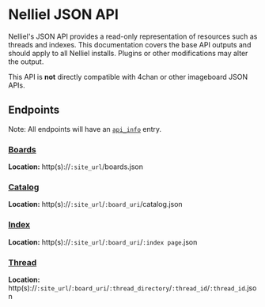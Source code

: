# Nelliel JSON API
Nelliel's JSON API provides a read-only representation of resources such as threads and indexes. This documentation covers the base API outputs and should apply to all Nelliel installs. Plugins or other modifications may alter the output.

This API is **not** directly compatible with 4chan or other imageboard JSON APIs.

## Endpoints
Note: All endpoints will have an [`api_info`](info.md) entry.

### [Boards](boards.md)
**Location:** http(s)://`:site_url`/boards.json

### [Catalog](catalog.md)
**Location:** http(s)://`:site_url`/`:board_uri`/catalog.json

### [Index](index.md)
**Location:** http(s)://`:site_url`/`:board_uri`/`:index page`.json

### [Thread](thread.md)
**Location:** http(s)://`:site_url`/`:board_uri`/`:thread_directory`/`:thread_id`/`:thread_id`.json